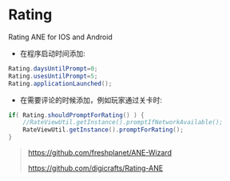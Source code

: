 Rating
======

Rating ANE for IOS and Android

* 在程序启动时间添加:

```actionscript
Rating.daysUntilPrompt=0;
Rating.usesUntilPrompt=5;
Rating.applicationLaunched();
```
	
* 在需要评论的时候添加，例如玩家通过关卡时:

```actionscript
if( Rating.shouldPromptForRating() ) {
	//RateViewUtil.getInstance().promptIfNetworkAvailable();
	RateViewUtil.getInstance().promptForRating();
}
```


> https://github.com/freshplanet/ANE-Wizard
>
> https://github.com/digicrafts/Rating-ANE
